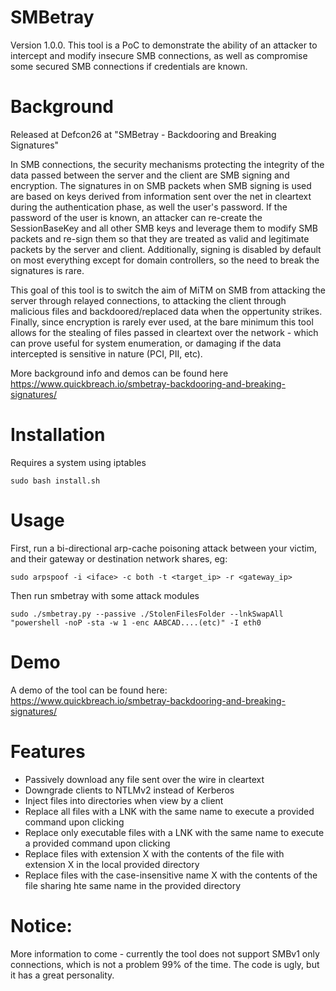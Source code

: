 # SMBetray
Version 1.0.0. This tool is a PoC to demonstrate the ability of an attacker to intercept and modify insecure SMB connections, as well as compromise some secured SMB connections if credentials are known. 

# Background
Released at Defcon26 at "SMBetray - Backdooring and Breaking Signatures"

In SMB connections, the security mechanisms protecting the integrity of the data passed between the server and the client are  SMB signing and encryption. The signatures in on SMB packets when SMB signing is used are based on keys derived from information sent over the net in cleartext during the authentication phase, as well the user's password. If the password of the user is known, an attacker can re-create the SessionBaseKey and all other SMB keys and leverage them to modify SMB packets and re-sign them so that they are treated as valid and legitimate packets by the server and client. Additionally, signing is disabled by default on most everything except for domain controllers, so the need to break the signatures is rare. 

This goal of this tool is to switch the aim of MiTM on SMB from attacking the server through relayed connections, to attacking the client through malicious files and backdoored/replaced data when the oppertunity strikes. Finally, since encryption is rarely ever used, at the bare minimum this tool allows for the stealing of files passed in cleartext over the network - which can prove useful for system enumeration, or damaging if the data intercepted is sensitive in nature (PCI, PII, etc).

More background info and demos can be found here https://www.quickbreach.io/smbetray-backdooring-and-breaking-signatures/

# Installation
Requires a system using iptables

	sudo bash install.sh 

# Usage
First, run a bi-directional arp-cache poisoning attack between your victim, and their gateway or destination network shares, eg:

	sudo arpspoof -i <iface> -c both -t <target_ip> -r <gateway_ip>

Then run smbetray with some attack modules 

	sudo ./smbetray.py --passive ./StolenFilesFolder --lnkSwapAll "powershell -noP -sta -w 1 -enc AABCAD....(etc)" -I eth0

# Demo
A demo of the tool can be found here: https://www.quickbreach.io/smbetray-backdooring-and-breaking-signatures/

# Features
- Passively download any file sent over the wire in cleartext
- Downgrade clients to NTLMv2 instead of Kerberos
- Inject files into directories when view by a client
- Replace all files with a LNK with the same name to execute a provided command upon clicking
- Replace only executable files with a LNK with the same name to execute a provided command upon clicking
- Replace files with extension X with the contents of the file with extension X in the local provided directory
- Replace files with the case-insensitive name X with the contents of the file sharing hte same name in the provided directory 


# Notice:
More information to come - currently the tool does not support SMBv1 only connections, which is not a problem 99% of the time. The code is ugly, but it has a great personality.
